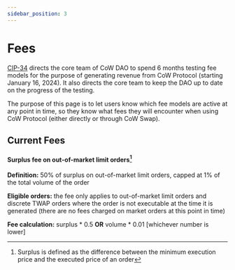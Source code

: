 ```yaml
---
sidebar_position: 3
---
```


# Fees

[CIP-34](https://snapshot.org/#/cow.eth/proposal/0xe358941aa3f3aeaf94d40e6904c9bb530c98f88e363c2f309d9898b0ffb16c1f) directs the core team of CoW DAO to spend 6 months testing fee models for the purpose of generating revenue from CoW Protocol (starting January 16, 2024).
It also directs the core team to keep the DAO up to date on the progress of the testing.

The purpose of this page is to let users know which fee models are active at any point in time, so they know what fees they will encounter when using CoW Protocol (either directly or through CoW Swap).


## Current Fees

#### Surplus fee on out-of-market limit orders[^surplus]

**Definition:** 50% of surplus on out-of-market limit orders, capped at 1% of the total volume of the order

**Eligible orders:** the fee only applies to out-of-market limit orders and discrete TWAP orders where the order is not executable at the time it is generated (there are no fees charged on market orders at this point in time)

**Fee calculation:** surplus * 0.5 **OR** volume * 0.01 [whichever number is lower]

[^surplus]: Surplus is defined as the difference between the minimum execution price and the executed price of an order
